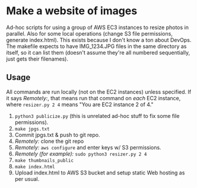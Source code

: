 Make a website of images
========================

Ad-hoc scripts for using a group of AWS EC3 instances to resize photos
in parallel. Also for some local operations (change S3 file
permissions, generate index.html). This exists because I don't know a
ton about DevOps. The makefile expects to have IMG_1234.JPG files in
the same directory as itself, so it can list them (doesn't assume
they're all numbered sequentially, just gets their filenames).

Usage
--------

All commands are run locally (not on the EC2 instances) unless
specified. If it says _Remotely:_, that means run that command on
_each_ EC2 instance, where `resizer.py 2 4` means "You are EC2
instance 2 of 4."

1. `python3 publicize.py` (this is unrelated ad-hoc stuff to fix some
   file permissions).
2. `make jpgs.txt`
3. Commit jpgs.txt & push to git repo.
4. _Remotely:_ clone the git repo
5. _Remotely:_ `aws configure` and enter keys w/ S3 permissions.
6. _Remotely (for example):_ `sudo python3 resizer.py 2 4`
7. `make thumbnails_public`
8. `make index.html`
9. Upload index.html to AWS S3 bucket and setup static Web hosting as
   per usual.

